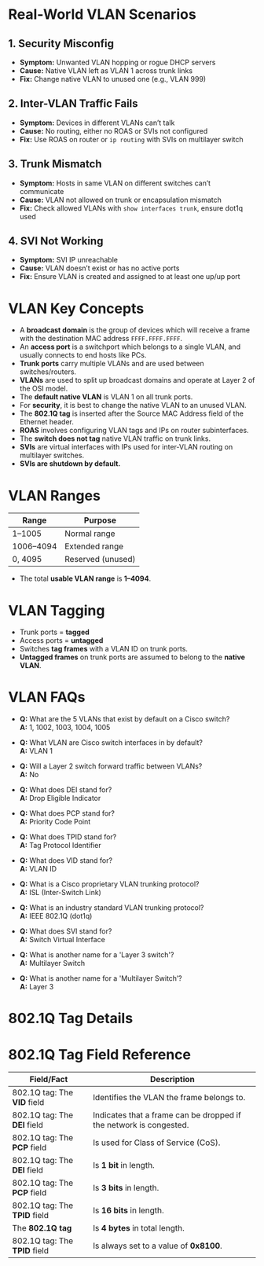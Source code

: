 # Real-World VLAN Scenarios

## 1. Security Misconfig
- **Symptom:** Unwanted VLAN hopping or rogue DHCP servers  
- **Cause:** Native VLAN left as VLAN 1 across trunk links  
- **Fix:** Change native VLAN to unused one (e.g., VLAN 999)

## 2. Inter-VLAN Traffic Fails
- **Symptom:** Devices in different VLANs can’t talk  
- **Cause:** No routing, either no ROAS or SVIs not configured  
- **Fix:** Use ROAS on router or `ip routing` with SVIs on multilayer switch

## 3. Trunk Mismatch
- **Symptom:** Hosts in same VLAN on different switches can’t communicate  
- **Cause:** VLAN not allowed on trunk or encapsulation mismatch  
- **Fix:** Check allowed VLANs with `show interfaces trunk`, ensure dot1q used

## 4. SVI Not Working
- **Symptom:** SVI IP unreachable  
- **Cause:** VLAN doesn’t exist or has no active ports  
- **Fix:** Ensure VLAN is created and assigned to at least one up/up port

# VLAN Key Concepts

- A **broadcast domain** is the group of devices which will receive a frame with the destination MAC address `FFFF.FFFF.FFFF`.
- An **access port** is a switchport which belongs to a single VLAN, and usually connects to end hosts like PCs.
- **Trunk ports** carry multiple VLANs and are used between switches/routers.
- **VLANs** are used to split up broadcast domains and operate at Layer 2 of the OSI model.
- The **default native VLAN** is VLAN 1 on all trunk ports.
- For **security**, it is best to change the native VLAN to an unused VLAN.
- The **802.1Q tag** is inserted after the Source MAC Address field of the Ethernet header.
- **ROAS** involves configuring VLAN tags and IPs on router subinterfaces.
- The **switch does not tag** native VLAN traffic on trunk links.
- **SVIs** are virtual interfaces with IPs used for inter-VLAN routing on multilayer switches.
- **SVIs are shutdown by default.**

# VLAN Ranges

| Range       | Purpose          |
|-------------|------------------|
| 1–1005      | Normal range     |
| 1006–4094   | Extended range   |
| 0, 4095     | Reserved (unused)|

- The total **usable VLAN range** is **1–4094**.

# VLAN Tagging

- Trunk ports = **tagged**
- Access ports = **untagged**
- Switches **tag frames** with a VLAN ID on trunk ports.
- **Untagged frames** on trunk ports are assumed to belong to the **native VLAN**.

# VLAN FAQs

- **Q:** What are the 5 VLANs that exist by default on a Cisco switch?  
  **A:** 1, 1002, 1003, 1004, 1005

- **Q:** What VLAN are Cisco switch interfaces in by default?  
  **A:** VLAN 1

- **Q:** Will a Layer 2 switch forward traffic between VLANs?  
  **A:** No

- **Q:** What does DEI stand for?  
  **A:** Drop Eligible Indicator

- **Q:** What does PCP stand for?  
  **A:** Priority Code Point

- **Q:** What does TPID stand for?  
  **A:** Tag Protocol Identifier

- **Q:** What does VID stand for?  
  **A:** VLAN ID

- **Q:** What is a Cisco proprietary VLAN trunking protocol?  
  **A:** ISL (Inter-Switch Link)

- **Q:** What is an industry standard VLAN trunking protocol?  
  **A:** IEEE 802.1Q (dot1q)

- **Q:** What does SVI stand for?  
  **A:** Switch Virtual Interface

- **Q:** What is another name for a 'Layer 3 switch'?  
  **A:** Multilayer Switch

- **Q:** What is another name for a 'Multilayer Switch’?  
  **A:** Layer 3

# 802.1Q Tag Details

# 802.1Q Tag Field Reference

| Field/Fact                                | Description |
|-------------------------------------------|-------------|
| 802.1Q tag: The **VID** field             | Identifies the VLAN the frame belongs to. |
| 802.1Q tag: The **DEI** field             | Indicates that a frame can be dropped if the network is congested. |
| 802.1Q tag: The **PCP** field             | Is used for Class of Service (CoS). |
| 802.1Q tag: The **DEI** field             | Is **1 bit** in length. |
| 802.1Q tag: The **PCP** field             | Is **3 bits** in length. |
| 802.1Q tag: The **TPID** field            | Is **16 bits** in length. |
| The **802.1Q tag**                        | Is **4 bytes** in total length. |
| 802.1Q tag: The **TPID** field            | Is always set to a value of **0x8100**. |

